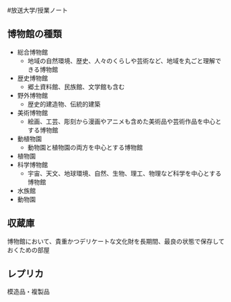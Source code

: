#放送大学/授業ノート 
## 博物館の種類
- 総合博物館
	- 地域の自然環境、歴史、人々のくらしや芸術など、地域を丸ごと理解できる博物館
- 歴史博物館
	- 郷土資料館、民族館、文学館も含む
- 野外博物館
	- 歴史的建造物、伝統的建築
- 美術博物館
	- 絵画、工芸、彫刻から漫画やアニメも含めた美術品や芸術作品を中心とする博物館
- 動植物園
	- 動物園と植物園の両方を中心とする博物館
- 植物園
- 科学博物館
	- 宇宙、天文、地球環境、自然、生物、理工、物理など科学を中心とする博物館
- 水族館
- 動物園
## 収蔵庫
博物館において、貴重かつデリケートな文化財を長期間、最良の状態で保存しておくための部屋
## レプリカ
模造品・複製品
